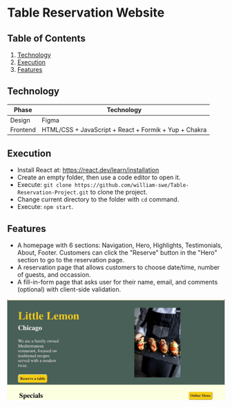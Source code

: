 # Table Reservation Website

## Table of Contents
1. [Technology](#technology)
2. [Execution](#execution)
3. [Features](#feature)


## Technology
| Phase    | Technology |
| -------- | -------    |
| Design   | Figma      |
| Frontend | HTML/CSS + JavaScript + React + Formik + Yup + Chakra     |

## Execution
- Install React at: https://react.dev/learn/installation
- Create an empty folder, then use a code editor to open it.
- Execute: ```git clone https://github.com/william-swe/Table-Reservation-Project.git``` to clone the project.
- Change current directory to the folder with ```cd``` command.
- Execute: ```npm start```.

## Features
- A homepage with 6 sections: Navigation, Hero, Highlights, Testimonials, About, Footer. Customers can click the "Reserve" button in the "Hero" section to go to the reservation page.
- A reservation page that allows customers to choose date/time, number of guests, and occassion.
- A fill-in-form page that asks user for their name, email, and comments (optional) with client-side validation.

![Alt Text](demonstration.gif)
